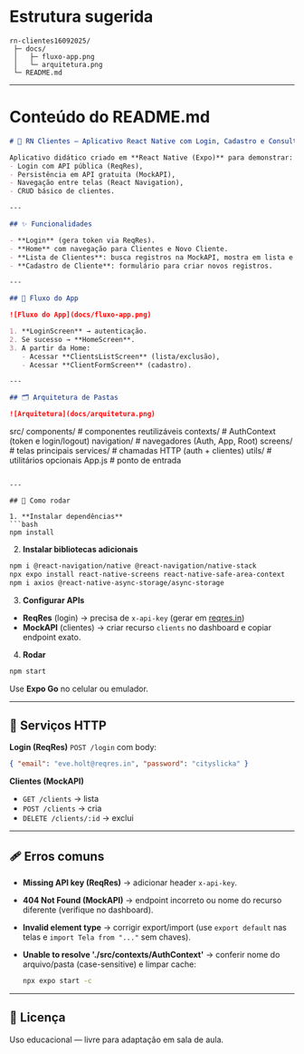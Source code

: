 # Estrutura sugerida

```
rn-clientes16092025/
 ├─ docs/
 │   ├─ fluxo-app.png
 │   └─ arquitetura.png
 └─ README.md
```

---

# Conteúdo do README.md

```markdown
# 📱 RN Clientes — Aplicativo React Native com Login, Cadastro e Consulta

Aplicativo didático criado em **React Native (Expo)** para demonstrar:
- Login com API pública (ReqRes),
- Persistência em API gratuita (MockAPI),
- Navegação entre telas (React Navigation),
- CRUD básico de clientes.

---

## ✨ Funcionalidades

- **Login** (gera token via ReqRes).
- **Home** com navegação para Clientes e Novo Cliente.
- **Lista de Clientes**: busca registros na MockAPI, mostra em lista e permite excluir.
- **Cadastro de Cliente**: formulário para criar novos registros.

---

## 🧭 Fluxo do App

![Fluxo do App](docs/fluxo-app.png)

1. **LoginScreen** → autenticação.
2. Se sucesso → **HomeScreen**.
3. A partir da Home:
   - Acessar **ClientsListScreen** (lista/exclusão),
   - Acessar **ClientFormScreen** (cadastro).

---

## 🗂 Arquitetura de Pastas

![Arquitetura](docs/arquitetura.png)

```

src/
components/      # componentes reutilizáveis
contexts/        # AuthContext (token e login/logout)
navigation/      # navegadores (Auth, App, Root)
screens/         # telas principais
services/        # chamadas HTTP (auth + clientes)
utils/           # utilitários opcionais
App.js             # ponto de entrada

````

---

## 🚀 Como rodar

1. **Instalar dependências**
```bash
npm install
````

2. **Instalar bibliotecas adicionais**

```bash
npm i @react-navigation/native @react-navigation/native-stack
npx expo install react-native-screens react-native-safe-area-context
npm i axios @react-native-async-storage/async-storage
```

3. **Configurar APIs**

* **ReqRes** (login) → precisa de `x-api-key` (gerar em [reqres.in](https://reqres.in/signup))
* **MockAPI** (clientes) → criar recurso `clients` no dashboard e copiar endpoint exato.

4. **Rodar**

```bash
npm start
```

Use **Expo Go** no celular ou emulador.

---

## 🔑 Serviços HTTP

**Login (ReqRes)**
`POST /login` com body:

```json
{ "email": "eve.holt@reqres.in", "password": "cityslicka" }
```

**Clientes (MockAPI)**

* `GET /clients` → lista
* `POST /clients` → cria
* `DELETE /clients/:id` → exclui

---

## 🩹 Erros comuns

* **Missing API key (ReqRes)** → adicionar header `x-api-key`.
* **404 Not Found (MockAPI)** → endpoint incorreto ou nome do recurso diferente (verifique no dashboard).
* **Invalid element type** → corrigir export/import (use `export default` nas telas e `import Tela from "..."` sem chaves).
* **Unable to resolve './src/contexts/AuthContext'** → conferir nome do arquivo/pasta (case-sensitive) e limpar cache:

  ```bash
  npx expo start -c
  ```

---

## 📄 Licença

Uso educacional — livre para adaptação em sala de aula.

```
